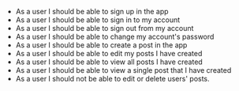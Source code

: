 - As a user I should be able to sign up in the app
- As a user I should be able to sign in to my account
- As a user I should be able to sign out from my account
- As a user I should be able to change my account's password
- As a user I should be able to create a post in the app
- As a user I should be able to edit my posts I have created
- As a user I should be able to view all posts I have created
- As a user I should be able to view a single post that I have created
- As a user I should not be able to edit or delete users' posts.